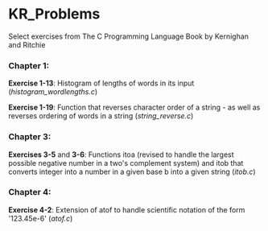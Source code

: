 # KR_Problems
Select exercises from The C Programming Language Book by Kernighan and Ritchie

### Chapter 1:
**Exercise 1-13**: Histogram of lengths of words in its input (*histogram_wordlengths.c*)

**Exercise 1-19**: Function that reverses character order of a string - as well as reverses ordering of words in a string (*string_reverse.c*)

### Chapter 3:
**Exercises 3-5** and **3-6**: Functions itoa (revised to handle the largest possible negative number in a two's complement system) and itob that converts integer into a number in a given base b into a given string (*itob.c*)

### Chapter 4:
**Exercise 4-2**: Extension of atof to handle scientific notation of the form '123.45e-6' (*atof.c*)
